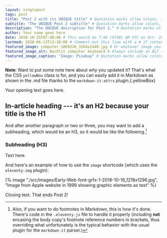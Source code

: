 ```yaml
---
layout: singlepost
tags: post
title: "Post 2 with its UNIQUE title" # Quotation marks allow colons, semicolons, etc.
subtitle: "The UNIQUE Post 2 subtitle" # Quotation marks allow colons, semicolons, etc.
description: "The UNIQUE description for Post 2." # Quotation marks allow colons, semicolons, etc.
author: Your name goes here
date: 2018-10-25T07:40:00 # This would be 7:40 (0740) AM UTC on Oct. 25, 2018
lastmod: 2020-06-13T13:10:00 # Comment-out this line with a # if content is unchanged
featured_image: computer-1869236_3264x2448.jpg # Or whatever image you want to use
featured_image_alt: Backlit computer keyboard # Always include an ALT tag for accessibility
featured_image_caption: "Image: Pixabay" # Quotation marks allow colons, semicolons, etc.
---
```


**Note**: Want to put some note here about *why* you updated it? That's what the CSS `yellowBox` class is for, and you can easily add it in Markdown as shown in the .md file thanks to the `markdown-it-attrs` plugin.{.yellowBox}

Your opening text goes here.

## In-article heading --- it's an H2 because your title is the H1

And after another paragraph or two or three, you may want to add a subheading, which would be an H3, so it would be like the following.[^fnExample]

[^fnExample]: Also, if you want to do footnotes in Markdown, this is how it's done. There's code in the `.eleventy.js` file to handle it properly (including **not** encasing the body copy's footnote reference numbers in brackets, thus overriding what unfortunately is the typical behavior with the usual plugin for the `markdown-it` parser.)

### Subheading (H3)

Text here.

And here's an example of how to use the `image` shortcode (which uses the `eleventy-img` plugin):

{% image "./src/images/Early-Web-font-grfx-1-2018-10-16_1218x1296.jpg", "Image from Apple website in 1999 showing graphic elements as text" %}

Closing text. That ends Post 2!